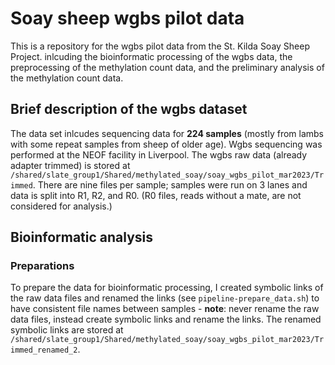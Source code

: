 # Soay sheep wgbs pilot data

This is a repository for the wgbs pilot data from the St. Kilda Soay Sheep Project. inlcuding the bioinformatic processing of the wgbs data, the preprocessing of the methylation count data, and the preliminary analysis of the methylation count data.

## Brief description of the wgbs dataset

The data set inlcudes sequencing data for **224 samples** (mostly from lambs with some repeat samples from sheep of older age). Wgbs sequencing was performed at the NEOF facility in Liverpool. The wgbs raw data (already adapter trimmed) is stored at `/shared/slate_group1/Shared/methylated_soay/soay_wgbs_pilot_mar2023/Trimmed`. There are nine files per sample; samples were run on 3 lanes and data is split into R1, R2, and R0. (R0 files, reads without a mate, are not considered for analysis.)

## Bioinformatic analysis

### Preparations

To prepare the data for bioinformatic processing, I created symbolic links of the raw data files and renamed the links (see `pipeline-prepare_data.sh`) to have consistent file names between samples - **note**: never rename the raw data files, instead create symbolic links and rename the links. The renamed symbolic links are stored at `/shared/slate_group1/Shared/methylated_soay/soay_wgbs_pilot_mar2023/Trimmed_renamed_2`.

